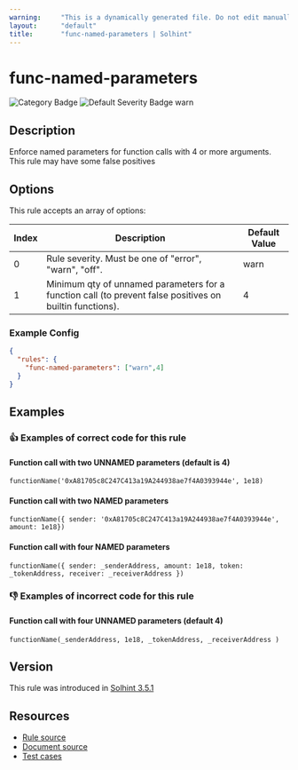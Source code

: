 ```yaml
---
warning:     "This is a dynamically generated file. Do not edit manually."
layout:      "default"
title:       "func-named-parameters | Solhint"
---
```


# func-named-parameters
![Category Badge](https://img.shields.io/badge/-Style%20Guide%20Rules-informational)
![Default Severity Badge warn](https://img.shields.io/badge/Default%20Severity-warn-yellow)

## Description
Enforce named parameters for function calls with 4 or more arguments. This rule may have some false positives

## Options
This rule accepts an array of options:

| Index | Description                                                                                              | Default Value |
| ----- | -------------------------------------------------------------------------------------------------------- | ------------- |
| 0     | Rule severity. Must be one of "error", "warn", "off".                                                    | warn          |
| 1     | Minimum qty of unnamed parameters for a function call (to prevent false positives on builtin functions). | 4             |


### Example Config
```json
{
  "rules": {
    "func-named-parameters": ["warn",4]
  }
}
```


## Examples
### 👍 Examples of **correct** code for this rule

#### Function call with two UNNAMED parameters (default is 4)

```solidity
functionName('0xA81705c8C247C413a19A244938ae7f4A0393944e', 1e18)
```

#### Function call with two NAMED parameters

```solidity
functionName({ sender: '0xA81705c8C247C413a19A244938ae7f4A0393944e', amount: 1e18})
```

#### Function call with four NAMED parameters

```solidity
functionName({ sender: _senderAddress, amount: 1e18, token: _tokenAddress, receiver: _receiverAddress })
```

### 👎 Examples of **incorrect** code for this rule

#### Function call with four UNNAMED parameters (default 4)

```solidity
functionName(_senderAddress, 1e18, _tokenAddress, _receiverAddress )
```

## Version
This rule was introduced in [Solhint 3.5.1](https://github.com/protofire/solhint/tree/v3.5.1)

## Resources
- [Rule source](https://github.com/protofire/solhint/tree/master/lib/rules/naming/func-named-parameters.js)
- [Document source](https://github.com/protofire/solhint/tree/master/docs/rules/naming/func-named-parameters.md)
- [Test cases](https://github.com/protofire/solhint/tree/master/test/rules/naming/func-named-parameters.js)
